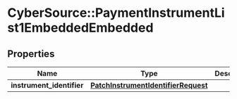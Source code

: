 # CyberSource::PaymentInstrumentList1EmbeddedEmbedded

## Properties
Name | Type | Description | Notes
------------ | ------------- | ------------- | -------------
**instrument_identifier** | [**PatchInstrumentIdentifierRequest**](PatchInstrumentIdentifierRequest.md) |  | [optional] 


